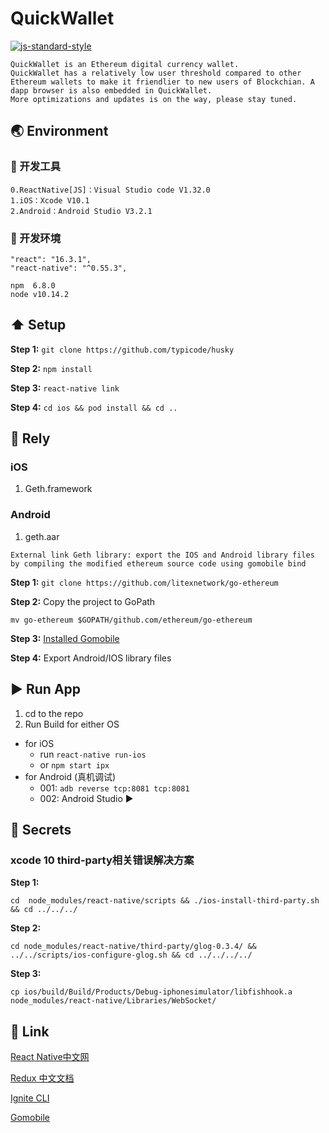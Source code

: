 #  QuickWallet
[![js-standard-style](https://img.shields.io/badge/code%20style-standard-brightgreen.svg?style=flat)](https://github.com/)
```
QuickWallet is an Ethereum digital currency wallet.
QuickWallet has a relatively low user threshold compared to other Ethereum wallets to make it friendlier to new users of Blockchian. A dapp browser is also embedded in QuickWallet.
More optimizations and updates is on the way, please stay tuned.
```
## :earth_asia: Environment
### :wrench: 开发工具
```
0.ReactNative[JS]：Visual Studio code V1.32.0
1.iOS：Xcode V10.1
2.Android：Android Studio V3.2.1
```
### :blue_book: 开发环境
```
"react": "16.3.1",
"react-native": "^0.55.3",

npm  6.8.0
node v10.14.2
```

## :arrow_up: Setup

**Step 1:** `git clone https://github.com/typicode/husky`

**Step 2:** `npm install`

**Step 3:** `react-native link`

**Step 4:** `cd ios && pod install && cd ..`

## :school_satchel: Rely

###  iOS
1. Geth.framework

###  Android
1. geth.aar

```
External link Geth library: export the IOS and Android library files by compiling the modified ethereum source code using gomobile bind
```
**Step 1:** `git clone https://github.com/litexnetwork/go-ethereum`

**Step 2:** Copy the project to GoPath

`mv go-ethereum $GOPATH/github.com/ethereum/go-ethereum`

**Step 3:** [Installed Gomobile](https://github.com/golang/go/wiki/Mobile#sdk-applications-and-generating-bindings)

**Step 4:** Export Android/IOS library files

## :arrow_forward: Run App

1. cd to the repo
2. Run Build for either OS
  * for iOS
    * run `react-native run-ios`
    * or  `npm start ipx`
  * for Android (真机调试)
    * 001: `adb reverse tcp:8081 tcp:8081`
    * 002: Android Studio :arrow_forward:

## :closed_lock_with_key: Secrets
### xcode 10 third-party相关错误解决方案
**Step 1:**
```
cd  node_modules/react-native/scripts && ./ios-install-third-party.sh && cd ../../../
```
**Step 2:**
```
cd node_modules/react-native/third-party/glog-0.3.4/ && ../../scripts/ios-configure-glog.sh && cd ../../../../
```
**Step 3:**
```
cp ios/build/Build/Products/Debug-iphonesimulator/libfishhook.a  node_modules/react-native/Libraries/WebSocket/
```
## :satellite: Link
[React Native中文网](https://reactnative.cn/)

[Redux 中文文档](https://www.redux.org.cn/s)

[Ignite CLI](https://vuex.vuejs.org/zh/)

[Gomobile](https://github.com/golang/go/wiki/Mobile#sdk-applications-and-generating-bindings)
